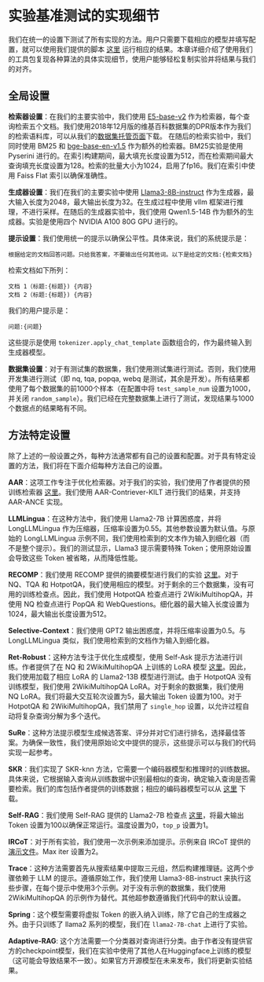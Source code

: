 # 实验基准测试的实现细节

我们在统一的设置下测试了所有实现的方法。用户只需要下载相应的模型并填写配置，就可以使用我们提供的脚本 [这里](https://github.com/RUC-NLPIR/FlashRAG/blob/main/examples/methods/run_exp.py) 运行相应的结果。本章详细介绍了使用我们的工具包复现各种算法的具体实现细节，使用户能够轻松复制实验并将结果与我们的对齐。

## 全局设置

**检索器设置**：在我们的主要实验中，我们使用 [E5-base-v2](https://huggingface.co/intfloat/e5-base-v2) 作为检索器，每个查询检索五个文档。我们使用2018年12月版的维基百科数据集的DPR版本作为我们的检索语料库，可以从我们的[数据集托管页面](https://huggingface.co/datasets/ignore/FlashRAG_datasets)下载。
在随后的检索实验中，我们同时使用 BM25 和 [bge-base-en-v1.5](https://huggingface.co/BAAI/bge-base-en-v1.5) 作为额外的检索器。BM25实验是使用 Pyserini 进行的。在索引构建期间，最大填充长度设置为512，而在检索期间最大查询填充长度设置为128。检索的批量大小为1024，启用了fp16。我们在索引中使用 Faiss Flat 索引以确保准确性。

**生成器设置**：我们在我们的主要实验中使用 [Llama3-8B-instruct](https://huggingface.co/meta-llama/Meta-Llama-3-8B-Instruct) 作为生成器，最大输入长度为2048，最大输出长度为32。在生成过程中使用 vllm 框架进行推理，不进行采样。在随后的生成器实验中，我们使用 Qwen1.5-14B 作为额外的生成器。实验是使用四个 NVIDIA A100 80G GPU 进行的。

**提示设置**：我们使用统一的提示以确保公平性。具体来说，我们的系统提示是：

```
根据给定的文档回答问题。只给我答案，不要输出任何其他词。以下是给定的文档:{检索文档}
```
检索文档如下所列：
```
文档 1（标题:{标题}) {内容} 
文档 2（标题:{标题}) {内容}
```
我们的用户提示是：
```
问题:{问题}
```
这些提示是使用 `tokenizer.apply_chat_template` 函数组合的，作为最终输入到生成器模型。

**数据集设置**：对于有测试集的数据集，我们使用测试集进行测试。否则，我们使用开发集进行测试（即 nq, tqa, popqa, webq 是测试，其余是开发）。所有结果都使用了每个数据集的前1000个样本（在配置中将 `test_sample_num` 设置为1000，并关闭 `random_sample`）。我们已经在完整数据集上进行了测试，发现结果与1000个数据点的结果略有不同。

## 方法特定设置

除了上述的一般设置之外，每种方法通常都有自己的设置和配置。对于具有特定设置的方法，我们将在下面介绍每种方法自己的设置。

**AAR**：这项工作专注于优化检索器。对于我们的实验，我们使用了作者提供的预训练检索器 [这里](https://huggingface.co/OpenMatch/AAR-Contriever-KILT)。我们使用 AAR-Contriever-KILT 进行我们的结果，并支持 AAR-ANCE 实现。

**LLMLingua**：在这种方法中，我们使用 Llama2-7B 计算困惑度，并将 LongLLMLingua 作为压缩器，压缩率设置为0.55。其他参数设置为默认值。与原始的 LongLLMLingua 示例不同，我们使用检索到的文本作为输入到细化器（而不是整个提示）。我们的测试显示，Llama3 提示需要特殊 Token；使用原始设置会导致这些 Token 被省略，从而降低性能。

**RECOMP**：我们使用 RECOMP 提供的摘要模型进行我们的实验 [这里](https://huggingface.co/fangyuan)。对于 NQ、TQA 和 HotpotQA，我们使用相应的模型。对于剩余的三个数据集，没有可用的训练检查点。因此，我们使用 HotpotQA 检查点进行 2WikiMultihopQA，并使用 NQ 检查点进行 PopQA 和 WebQuestions。细化器的最大输入长度设置为1024，最大输出长度设置为512。

**Selective-Context**：我们使用 GPT2 输出困惑度，并将压缩率设置为0.5。与 LongLLMLingua 类似，我们使用检索到的文档作为输入到细化器。

**Ret-Robust**：这种方法专注于优化生成模型，使用 Self-Ask 提示方法进行训练。作者提供了在 NQ 和 2WikiMultihopQA 上训练的 LoRA 模型 [这里](https://huggingface.co/Ori/llama-2-13b-peft-nq-retrobust)。因此，我们使用加载了相应 LoRA 的 Llama2-13B 模型进行测试。由于 HotpotQA 没有训练模型，我们使用 2WikiMultihopQA LoRA。对于剩余的数据集，我们使用 NQ LoRA。我们将最大交互轮次设置为5，最大输出 Token 设置为100。对于 HotpotQA 和 2WikiMultihopQA，我们禁用了 `single_hop` 设置，以允许过程自动将复杂查询分解为多个迭代。

**SuRe**：这种方法提示模型生成候选答案、评分并对它们进行排名，选择最佳答案。为确保一致性，我们使用原始论文中提供的提示，这些提示可以与我们的代码实现一起参考。

**SKR**：我们实现了 SKR-knn 方法，它需要一个编码器模型和推理时的训练数据。具体来说，它根据输入查询从训练数据中识别最相似的查询，确定输入查询是否需要检索。我们的库包括作者提供的训练数据；相应的编码器模型可以从 [这里](https://huggingface.co/princeton-nlp/sup-simcse-bert-base-uncased) 下载。

**Self-RAG**：我们使用 Self-RAG 提供的 Llama2-7B 检查点 [这里](https://huggingface.co/selfrag/selfrag_llama2_7b)，将最大输出 Token 设置为100以确保正常运行。温度设置为0，`top_p` 设置为1。

**IRCoT**：对于所有实验，我们使用一次示例来添加提示。示例来自 IRCoT 提供的 [演示文件](https://github.com/StonyBrookNLP/ircot/blob/main/prompts/2wikimultihopqa/gold_with_3_distractors_context_cot_qa_codex.txt)。Max iter 设置为2。

**Trace**：这种方法需要首先从搜索结果中提取三元组，然后构建推理链。这两个步骤依赖于 LLM 的提示。遵循原始工作，我们使用 Llama3-8B-instruct 来执行这些步骤，在每个提示中使用3个示例。对于没有示例的数据集，我们使用 2WikiMultihopQA 的示例作为替代。其他超参数遵循我们代码中的默认设置。

**Spring**：这个模型需要将虚拟 Token 的嵌入纳入训练，除了它自己的生成器之外。由于只训练了 llama2 系列的模型，我们在 `llama2-7B-chat` 上进行了实验。

**Adaptive-RAG**: 这个方法需要一个分类器对查询进行分类。由于作者没有提供官方的checkpoint模型，我们在实验中使用了其他人在Huggingface上训练的模型（这可能会导致结果不一致）。如果官方开源模型在未来发布，我们将更新实验结果。
